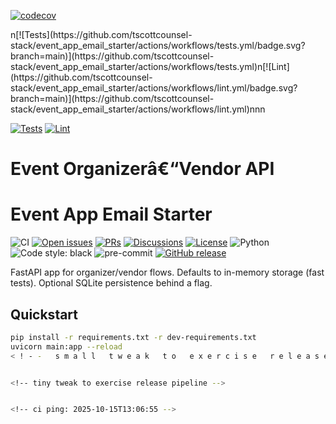 ﻿[![codecov](https://codecov.io/gh/tscottcounsel-stack/event_app_email_starter/branch/main/graph/badge.svg)](https://codecov.io/gh/tscottcounsel-stack/event_app_email_starter)

<!-- CI BADGE START -->n[![Tests](https://github.com/tscottcounsel-stack/event_app_email_starter/actions/workflows/tests.yml/badge.svg?branch=main)](https://github.com/tscottcounsel-stack/event_app_email_starter/actions/workflows/tests.yml)n[![Lint](https://github.com/tscottcounsel-stack/event_app_email_starter/actions/workflows/lint.yml/badge.svg?branch=main)](https://github.com/tscottcounsel-stack/event_app_email_starter/actions/workflows/lint.yml)n<!-- CI BADGE END -->nn
[![Tests](https://github.com/OWNER/REPO/actions/workflows/tests.yml/badge.svg?branch=main)](https://github.com/OWNER/REPO/actions/workflows/tests.yml)
[![Lint](https://github.com/OWNER/REPO/actions/workflows/lint.yml/badge.svg?branch=main)](https://github.com/OWNER/REPO/actions/workflows/lint.yml)

# Event Organizerâ€“Vendor API
# Event App Email Starter

![CI](https://github.com/tscottcounsel-stack/event_app_email_starter/actions/workflows/ci.yml/badge.svg)
[![Open issues](https://img.shields.io/github/issues/tscottcounsel-stack/event_app_email_starter)](https://github.com/tscottcounsel-stack/event_app_email_starter/issues)
[![PRs](https://img.shields.io/github/issues-pr/tscottcounsel-stack/event_app_email_starter)](https://github.com/tscottcounsel-stack/event_app_email_starter/pulls)
[![Discussions](https://img.shields.io/badge/discussions-join-informational)](https://github.com/tscottcounsel-stack/event_app_email_starter/discussions)
[![License](https://img.shields.io/github/license/tscottcounsel-stack/event_app_email_starter)](LICENSE)
![Python](https://img.shields.io/badge/python-3.12+-blue)
![Code style: black](https://img.shields.io/badge/code%20style-black-000000.svg)
![pre-commit](https://img.shields.io/badge/pre--commit-enabled-brightgreen)
[![GitHub release](https://img.shields.io/github/v/release/tscottcounsel-stack/event_app_email_starter?display_name=tag)](https://github.com/tscottcounsel-stack/event_app_email_starter/releases)

FastAPI app for organizer/vendor flows. Defaults to in-memory storage (fast tests). Optional SQLite persistence behind a flag.

## Quickstart

```bash
pip install -r requirements.txt -r dev-requirements.txt
uvicorn main:app --reload
< ! - -   s m a l l   t w e a k   t o   e x e r c i s e   r e l e a s e   - - >


<!-- tiny tweak to exercise release pipeline -->


<!-- ci ping: 2025-10-15T13:06:55 -->
